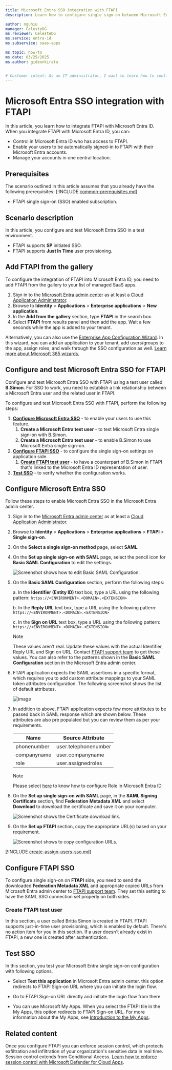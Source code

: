 ```yaml
---
title: Microsoft Entra SSO integration with FTAPI
description: Learn how to configure single sign-on between Microsoft Entra ID and FTAPI.

author: nguhiu
manager: CelesteDG
ms.reviewer: CelesteDG
ms.service: entra-id
ms.subservice: saas-apps

ms.topic: how-to
ms.date: 03/25/2025
ms.author: gideonkiratu


# Customer intent: As an IT administrator, I want to learn how to configure single sign-on between Microsoft Entra ID and FTAPI so that I can control who has access to FTAPI, enable automatic sign-in with Microsoft Entra accounts, and manage my accounts in one central location.
---
```


# Microsoft Entra SSO integration with FTAPI

In this article,  you learn how to integrate FTAPI with Microsoft Entra ID. When you integrate FTAPI with Microsoft Entra ID, you can:

* Control in Microsoft Entra ID who has access to FTAPI.
* Enable your users to be automatically signed-in to FTAPI with their Microsoft Entra accounts.
* Manage your accounts in one central location.

## Prerequisites
The scenario outlined in this article assumes that you already have the following prerequisites:
[!INCLUDE [common-prerequisites.md](~/identity/saas-apps/includes/common-prerequisites.md)]
* FTAPI single sign-on (SSO) enabled subscription.

## Scenario description

In this article,  you configure and test Microsoft Entra SSO in a test environment.

* FTAPI supports **SP** initiated SSO.
* FTAPI supports **Just In Time** user provisioning.

## Add FTAPI from the gallery

To configure the integration of FTAPI into Microsoft Entra ID, you need to add FTAPI from the gallery to your list of managed SaaS apps.

1. Sign in to the [Microsoft Entra admin center](https://entra.microsoft.com) as at least a [Cloud Application Administrator](~/identity/role-based-access-control/permissions-reference.md#cloud-application-administrator).
1. Browse to **Identity** > **Applications** > **Enterprise applications** > **New application**.
1. In the **Add from the gallery** section, type **FTAPI** in the search box.
1. Select **FTAPI** from results panel and then add the app. Wait a few seconds while the app is added to your tenant.

Alternatively, you can also use the [Enterprise App Configuration Wizard](https://portal.office.com/AdminPortal/home?Q=Docs#/azureadappintegration). In this wizard, you can add an application to your tenant, add users/groups to the app, assign roles, and walk through the SSO configuration as well. [Learn more about Microsoft 365 wizards.](/microsoft-365/admin/misc/azure-ad-setup-guides)

## Configure and test Microsoft Entra SSO for FTAPI

Configure and test Microsoft Entra SSO with FTAPI using a test user called **B.Simon**. For SSO to work, you need to establish a link relationship between a Microsoft Entra user and the related user in FTAPI.

To configure and test Microsoft Entra SSO with FTAPI, perform the following steps:

1. **[Configure Microsoft Entra SSO](#configure-microsoft-entra-sso)** - to enable your users to use this feature.
    1. **Create a Microsoft Entra test user** - to test Microsoft Entra single sign-on with B.Simon.
    1. **Create a Microsoft Entra test user** - to enable B.Simon to use Microsoft Entra single sign-on.
1. **[Configure FTAPI SSO](#configure-ftapi-sso)** - to configure the single sign-on settings on application side.
    1. **[Create FTAPI test user](#create-ftapi-test-user)** - to have a counterpart of B.Simon in FTAPI that's linked to the Microsoft Entra ID representation of user.
1. **[Test SSO](#test-sso)** - to verify whether the configuration works.

## Configure Microsoft Entra SSO

Follow these steps to enable Microsoft Entra SSO in the Microsoft Entra admin center.

1. Sign in to the [Microsoft Entra admin center](https://entra.microsoft.com) as at least a [Cloud Application Administrator](~/identity/role-based-access-control/permissions-reference.md#cloud-application-administrator).
1. Browse to **Identity** > **Applications** > **Enterprise applications** > **FTAPI** > **Single sign-on**.
1. On the **Select a single sign-on method** page, select **SAML**.
1. On the **Set up single sign-on with SAML** page, select the pencil icon for **Basic SAML Configuration** to edit the settings.

   ![Screenshot shows how to edit Basic SAML Configuration.](common/edit-urls.png "Basic Configuration")

1. On the **Basic SAML Configuration** section, perform the following steps:

    a. In the **Identifier (Entity ID)** text box, type a URL using the following pattern:
    `https://<ENVIRONMENT>.<DOMAIN>.<EXTENSION>`

    b. In the **Reply URL** text box, type a URL using the following pattern:
	`https://<ENVIRONMENT>.<DOMAIN>.<EXTENSION>`

    c. In the **Sign on URL** text box, type a URL using the following pattern:
    `https://<ENVIRONMENT>.<DOMAIN>.<EXTENSION>`

	> [!NOTE]
	> These values aren't real. Update these values with the actual Identifier, Reply URL and Sign on URL. Contact [FTAPI support team](mailto:support@ftapi.com) to get these values. You can also refer to the patterns shown in the **Basic SAML Configuration** section in the Microsoft Entra admin center.

1. FTAPI application expects the SAML assertions in a specific format, which requires you to add custom attribute mappings to your SAML token attributes configuration. The following screenshot shows the list of default attributes.

	![image](common/default-attributes.png)

1. In addition to above, FTAPI application expects few more attributes to be passed back in SAML response which are shown below. These attributes are also pre populated but you can review them as per your requirements.
	
	| Name |  Source Attribute|
	| --------------- | --------- |
	| phonenumber | user.telephonenumber |
	| companyname | user.companyname |
	| role | user.assignedroles |

	> [!NOTE]
    > Please select [here](~/identity-platform/howto-add-app-roles-in-apps.md#app-roles-ui) to know how to configure Role in Microsoft Entra ID.

1. On the **Set up single sign-on with SAML** page, in the **SAML Signing Certificate** section, find **Federation Metadata XML** and select **Download** to download the certificate and save it on your computer.

	![Screenshot shows the Certificate download link.](common/metadataxml.png "Certificate")

1. On the **Set up FTAPI** section, copy the appropriate URL(s) based on your requirement.

	![Screenshot shows to copy configuration URLs.](common/copy-configuration-urls.png "Metadata")

[!INCLUDE [create-assign-users-sso.md](~/identity/saas-apps/includes/create-assign-users-sso.md)]

## Configure FTAPI SSO

To configure single sign-on on **FTAPI** side, you need to send the downloaded **Federation Metadata XML** and appropriate copied URLs from Microsoft Entra admin center to [FTAPI support team](mailto:support@ftapi.com). They set this setting to have the SAML SSO connection set properly on both sides.

### Create FTAPI test user

In this section, a user called Britta Simon is created in FTAPI. FTAPI supports just-in-time user provisioning, which is enabled by default. There's no action item for you in this section. If a user doesn't already exist in FTAPI, a new one is created after authentication.

## Test SSO 

In this section, you test your Microsoft Entra single sign-on configuration with following options.
 
* Select **Test this application** in Microsoft Entra admin center. this option redirects to FTAPI Sign-on URL where you can initiate the login flow.
 
* Go to FTAPI Sign-on URL directly and initiate the login flow from there.
 
* You can use Microsoft My Apps. When you select the FTAPI tile in the My Apps, this option redirects to FTAPI Sign-on URL. For more information about the My Apps, see [Introduction to the My Apps](https://support.microsoft.com/account-billing/sign-in-and-start-apps-from-the-my-apps-portal-2f3b1bae-0e5a-4a86-a33e-876fbd2a4510).

## Related content

Once you configure FTAPI you can enforce session control, which protects exfiltration and infiltration of your organization's sensitive data in real time. Session control extends from Conditional Access. [Learn how to enforce session control with Microsoft Defender for Cloud Apps](/cloud-app-security/proxy-deployment-any-app).